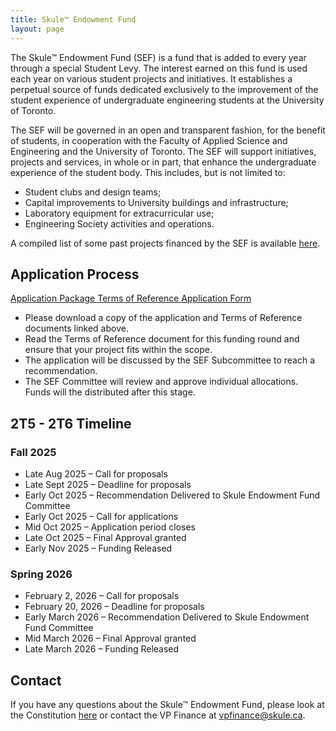 ```yaml
---
title: Skule™ Endowment Fund
layout: page
---
```


The Skule™ Endowment Fund (SEF) is a fund that is added to every year through a special Student Levy. The interest earned on this fund is used each year on various student projects and initiatives. It establishes a perpetual source of funds dedicated exclusively to the improvement of the student experience of undergraduate engineering students at the University of Toronto.

The SEF will be governed in an open and transparent fashion, for the benefit of students, in cooperation with the Faculty of Applied Science and Engineering and the University of Toronto. The SEF will support initiatives, projects and services, in whole or in part, that enhance the undergraduate experience of the student body. This includes, but is not limited to:
- Student clubs and design teams;
- Capital improvements to University buildings and infrastructure;
- Laboratory equipment for extracurricular use;
- Engineering Society activities and operations.

A compiled list of some past projects financed by the SEF is available [here](https://drive.google.com/drive/u/2/folders/1d_L69qd6ONqqOa3IboxEnPpZVMcuQzif).

## Application Process

<a class="button is-primary" href="https://docs.google.com/spreadsheets/d/1roh-A0rojJgNjYK61mT4w-UMne5WTXp4"> Application Package </a> 
<a class="button is-primary" href="https://drive.google.com/file/d/1IvK4zgGMR8ZL3cIJUK2VHWHKSl_mZDQu"> Terms of Reference </a> 
<a class="button is-primary" href="https://forms.gle/wE6rAg7wcCubsNn87"> Application Form </a> 

- Please download a copy of the application and Terms of Reference documents linked above. 
- Read the Terms of Reference document for this funding round and ensure that your project fits within the scope. 
- The application will be discussed by the SEF Subcommittee to reach a recommendation.
- The SEF Committee will review and approve individual allocations. Funds will the distributed after this stage. 

## 2T5 - 2T6 Timeline

### Fall 2025

- Late Aug 2025 – Call for proposals
- Late Sept 2025 – Deadline for proposals
- Early Oct 2025 – Recommendation Delivered to Skule Endowment Fund Committee
- Early Oct 2025 – Call for applications
- Mid Oct 2025 – Application period closes
- Late Oct 2025 – Final Approval granted
- Early Nov 2025 – Funding Released

### Spring 2026

 - February 2, 2026 – Call for proposals
 - February 20, 2026 – Deadline for proposals
 - Early March 2026 – Recommendation Delivered to Skule Endowment Fund Committee
 - Mid March 2026 – Final Approval granted
 - Late March 2026 – Funding Released

## Contact

If you have any questions about the Skule™ Endowment Fund, please look at the Constitution [here](/finances/applications/SEF_Constitution.pdf) or contact the VP Finance at [vpfinance@skule.ca](mailto:vpfinance@skule.ca).
